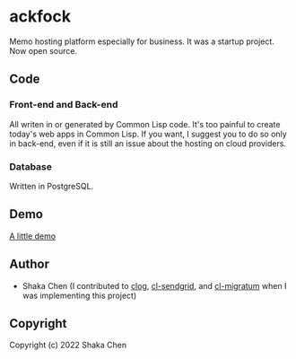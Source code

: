 # ackfock

Memo hosting platform especially for business.
It was a startup project. Now open source.


## Code
### Front-end and Back-end
All writen in or generated by Common Lisp code.
It's too painful to create today's web apps in Common Lisp. If you want, I suggest you to do so only in back-end, even if it is still an issue about the hosting on cloud providers.

### Database
Written in PostgreSQL.

## Demo
[A little demo](https://www.youtube.com/watch?v=Om2LGQHShcI)

## Author

* Shaka Chen (I contributed to [clog](https://github.com/rabbibotton/clog), [cl-sendgrid](https://github.com/vindarel/cl-sendgrid), and [cl-migratum](https://github.com/dnaeon/cl-migratum) when I was implementing this project)

## Copyright

Copyright (c) 2022 Shaka Chen

